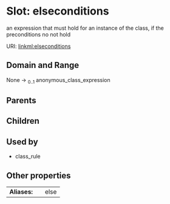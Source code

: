 
# Slot: elseconditions


an expression that must hold for an instance of the class, if the preconditions no not hold

URI: [linkml:elseconditions](https://w3id.org/linkml/elseconditions)


## Domain and Range

None &#8594;  <sub>0..1</sub> anonymous_class_expression

## Parents


## Children


## Used by

 * class_rule

## Other properties

|  |  |  |
| --- | --- | --- |
| **Aliases:** | | else |


